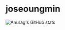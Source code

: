 # joseoungmin
![Anurag's GitHub stats](https://github-readme-stats.vercel.app/api?username=joseoungmin&show_icons=true&theme=github_dark)
